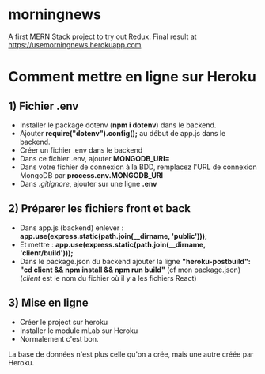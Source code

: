 # morningnews
A first MERN Stack project to try out Redux. Final result at https://usemorningnews.herokuapp.com

# Comment mettre en ligne sur Heroku
## 1) Fichier .env
* Installer le package dotenv (**npm i dotenv**) dans le backend.
* Ajouter **require("dotenv").config();** au début de app.js dans le backend.
* Créer un fichier .env dans le backend
* Dans ce fichier .env, ajouter **MONGODB_URI=<votreURLdeConnexionMongoDB>**
* Dans votre fichier de connexion à la BDD, remplacez l'URL de connexion MongoDB par **process.env.MONGODB_URI**
* Dans *.gitignore*, ajouter sur une ligne **.env**

## 2) Préparer les fichiers front et back
* Dans app.js (backend) enlever : **app.use(express.static(path.join(__dirname, 'public')));**
* Et mettre : **app.use(express.static(path.join(__dirname, 'client/build')));**
* Dans le package.json du backend ajouter la ligne **"heroku-postbuild": "cd client && npm install && npm run build"** (cf mon package.json)
(*client* est le nom du fichier où il y a les fichiers React)

## 3) Mise en ligne
* Créer le project sur heroku
* Installer le module mLab sur Heroku
* Normalement c'est bon.

La base de données n'est plus celle qu'on a crée, mais une autre créée par Heroku.
